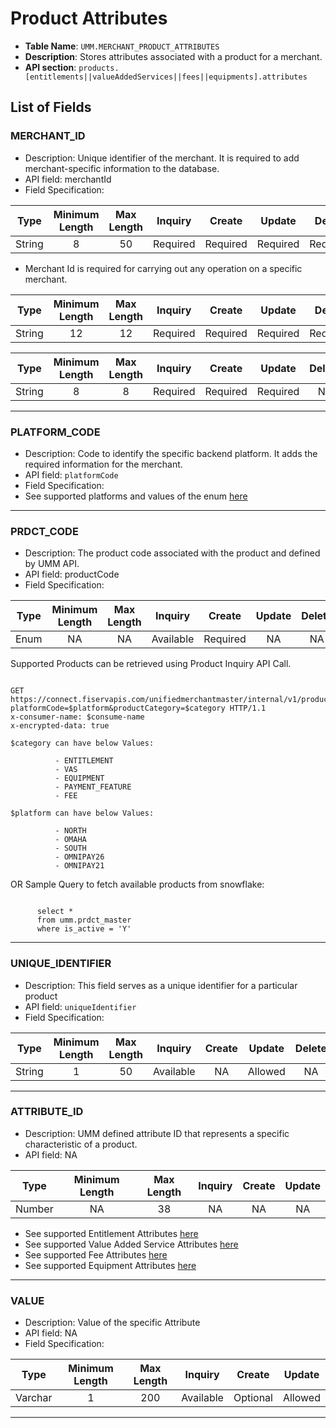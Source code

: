 # Product Attributes

* **Table Name**: `UMM.MERCHANT_PRODUCT_ATTRIBUTES`
* **Description**: Stores attributes associated with a product for a merchant.
* **API section**: `products.[entitlements||valueAddedServices||fees||equipments].attributes`

## List of Fields

### MERCHANT_ID

* Description: Unique identifier of the merchant. It is required to add merchant-specific information to the database.
* API field: merchantId
* Field Specification:

<!-- type: tab 
titles: UMM, North, GMA 
-->

| Type   | Minimum Length | Max Length | Inquiry  |    Create    |    Update    |    Delete    |
|--------|:--------------:|:----------:|:--------:|:------------:|:------------:|:------------:|
| String  | 8        |    50        |    Required     | Required     | Required |    Required     |

* Merchant Id is required for carrying out any operation on a specific merchant.

<!-- type: tab -->

| Type   | Minimum Length | Max Length | Inquiry  |    Create    |    Update    |    Delete    |
|--------|:--------------:|:----------:|:--------:|:------------:|:------------:|:------------:|
| String   | 12        |    12        | Required   | Required   | Required   | Required     |

<!-- type: tab -->

| Type   | Minimum Length | Max Length | Inquiry  |    Create    |    Update    |    Delete    |
|--------|:--------------:|:----------:|:--------:|:------------:|:------------:|:------------:|
| String  | 8        |    8        |    Required     | Required     | Required  |       NA     |

<!-- type: tab-end -->

---

### PLATFORM_CODE

* Description: Code to identify the specific backend platform. It adds the required information for the merchant.
* API field: `platformCode`
* Field Specification:
* See supported platforms and values of the enum [here](?path=docs/specification/supportedPlatforms.md)

<!-- type: tab-end -->
---

### PRDCT_CODE

* Description: The product code associated with the product and defined by UMM API.
* API field: productCode
* Field Specification:

<!-- type: tab 
titles: UMM
-->

| Type   | Minimum Length | Max Length | Inquiry | Create | Update | Delete |
|--------|:--------------:|:----------:|:-------:|:------:|:------:|:------:|
| Enum   |   NA   |   NA  |  Available |  Required   |     NA      |   NA   |


Supported  Products  can be retrieved using Product Inquiry API Call.

```http

GET https://connect.fiservapis.com/unifiedmerchantmaster/internal/v1/products?platformCode=$platform&productCategory=$category HTTP/1.1
x-consumer-name: $consume-name
x-encrypted-data: true

$category can have below Values: 

          - ENTITLEMENT
          - VAS
          - EQUIPMENT
          - PAYMENT_FEATURE
          - FEE

$platform can have below Values: 

          - NORTH
          - OMAHA
          - SOUTH
          - OMNIPAY26
          - OMNIPAY21

```

OR Sample Query to fetch available products from snowflake:

```text

      select *  
      from umm.prdct_master 
      where is_active = 'Y'

```

<!-- type: tab-end -->
---

### UNIQUE_IDENTIFIER

* Description: This field serves as a unique identifier for a particular product
* API field: `uniqueIdentifier`
* Field Specification:

<!-- type: tab 
titles: UMM 
-->

| Type   | Minimum Length | Max Length | Inquiry  |    Create    |    Update    |    Delete    |
|--------|:--------------:|:----------:|:--------:|:------------:|:------------:|:------------:|
| String  | 1        |    50        |    Available     | NA     |      Allowed       |    NA         |

<!-- type: tab-end -->
---

### ATTRIBUTE_ID

* Description: UMM defined attribute ID that represents a specific characteristic of a product.
* API field: NA

<!-- type: tab 
titles: UMM
-->

| Type    | Minimum Length | Max Length | Inquiry | Create | Update |
|---------|:--------------:|:----------:|:-------:|:------:|:------:|
| Number  |      NA         |     38     |   NA   |  NA   |  NA   |

<!-- type: tab-end -->

* See supported Entitlement Attributes [here](?path=docs/specification/merchant/prodAttributes_Entitlements.md)
* See supported Value Added Service Attributes [here](?path=docs/specification/merchant/productAttributes_VAS.md)
* See supported Fee Attributes [here](?path=docs/specification/merchant/productAttributes_fees.md)
* See supported Equipment Attributes [here](?path=docs/specification/merchant/productAttributes_equipment.md)

---

### VALUE

* Description: Value of the specific Attribute
* API field: NA
* Field Specification:

<!-- type: tab 
titles: UMM
-->

| Type     | Minimum Length | Max Length | Inquiry | Create | Update |
|----------|:--------------:|:----------:|:-------:|:------:|:------:|
| Varchar  |      1       |    200     |   Available   |  Optional   |  Allowed   |

<!-- type: tab-end -->

---
